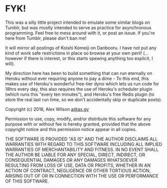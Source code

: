 # FYK!
This was a silly little project intended to emulate some similar blogs on Tumblr, but was mostly intended to serve as practice for asynchronous programming.  Feel free to mess around with it, or post an issue.  If you're here from Tumblr, please don't ban me!

It will mirror all postings of Koishi Komeiji on Danbooru.  I have not put any kind of work safe restrictions in place so browse at your own peril! (... however if there is interest, or this starts spewing anything too explicit, I will).

My direction here has been to build something that can run eternally on Heroku without ever requiring anyone to pay a dime - To this end, this makes use of Heroku's wonderful free-tier dyno which lets us run code for 18hrs every day, this also requires the use of Heroku's scheduler plugin (which runs this "every ten minutes"), and Heroku's free Redis plugin (to store the real last run time, so we don't accidentally skip or duplicate posts).

Copyright (c) 2016, Alex Wilson <a@ax.gy>

Permission to use, copy, modify, and/or distribute this software for any purpose with or without fee is hereby granted, provided that the above copyright notice and this permission notice appear in all copies.

THE SOFTWARE IS PROVIDED "AS IS" AND THE AUTHOR DISCLAIMS ALL WARRANTIES WITH REGARD TO THIS SOFTWARE INCLUDING ALL IMPLIED WARRANTIES OF MERCHANTABILITY AND FITNESS. IN NO EVENT SHALL THE AUTHOR BE LIABLE FOR ANY SPECIAL, DIRECT, INDIRECT, OR CONSEQUENTIAL DAMAGES OR ANY DAMAGES WHATSOEVER RESULTING FROM LOSS OF USE, DATA OR PROFITS, WHETHER IN AN ACTION OF CONTRACT, NEGLIGENCE OR OTHER TORTIOUS ACTION, ARISING OUT OF OR IN CONNECTION WITH THE USE OR PERFORMANCE OF THIS SOFTWARE.


